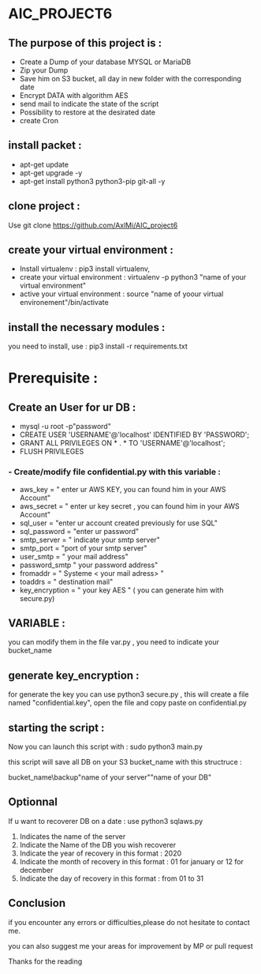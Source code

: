 # AIC_PROJECT6

## The purpose of this project is : 

  - Create a Dump of your database MYSQL or MariaDB
  - Zip your Dump
  - Save him on S3 bucket, all day in new folder with the corresponding date
  - Encrypt DATA with algorithm AES 
  - send mail to indicate the state of the script
  - Possibility to restore at the desirated date 
  - create Cron 

## install packet : 

- apt-get update
- apt-get upgrade -y
- apt-get install python3 python3-pip git-all -y

## clone project : 

Use git clone https://github.com/AxlMi/AIC_project6

## create your virtual environment :

- Install virtualenv : pip3 install virtualenv,
- create your virtual environment : virtualenv -p python3 "name of your virtual environment"
- active your virtual environment : source "name of yoour virtual environement"/bin/activate

## install the necessary modules :

you need to install, use : pip3 install -r requirements.txt

# Prerequisite :
 
 ## Create an User for ur DB :
 
 - mysql -u root -p"password"
 - CREATE USER 'USERNAME'@'localhost' IDENTIFIED BY 'PASSWORD';
 - GRANT ALL PRIVILEGES ON * . * TO 'USERNAME'@'localhost';
 - FLUSH PRIVILEGES
 
 ### - Create/modify file confidential.py with this variable : 

 - aws_key = " enter ur AWS KEY, you can found him in your AWS Account"
 - aws_secret = " enter ur key secret , you can found him in your AWS Account"
 - sql_user = "enter ur account created previously for use SQL"
 - sql_password = "enter ur password"
 - smtp_server = " indicate your smtp server"
 - smtp_port = "port of your smtp server"
 - user_smtp = " your mail address"
 - password_smtp " your password address"
 - fromaddr = " Systeme < your mail adress> "
 - toaddrs = " destination mail"
 - key_encryption = " your key AES " ( you can generate him with secure.py)
 
 
 ## VARIABLE : 
 
you can modify them in the file var.py , you need to indicate your bucket_name

 ## generate key_encryption :

for generate the key you can use python3 secure.py , this will create a file named "confidential.key", open the file and copy paste on confidential.py

## starting the script :

Now you can launch this script with : sudo python3 main.py

this script will save all DB on your S3 bucket_name with this structruce : 

bucket_name\backup\"name of your server"\"name of your DB"

## Optionnal

If u want to recoverer DB on a date : use python3 sqlaws.py 

1) Indicates the name of the server
2) Indicate the Name of the DB you wish recoverer
3) Indicate the year of recovery in this format : 2020 
4) Indicate the month of recovery in this format : 01 for january or 12 for december
5) Indicate the day of recovery in this format : from 01 to 31

## Conclusion 

if you encounter any errors or difficulties,please do not hesitate to contact me.

you can also suggest me your areas for improvement by MP or pull request

Thanks for the reading
